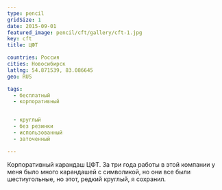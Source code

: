 ```yaml
---
type: pencil
gridSize: 1
date: 2015-09-01
featured_image: pencil/cft/gallery/cft-1.jpg
key: cft
title: ЦФТ

countries: Россия
cities: Новосибирск
latlng: 54.871539, 83.086645
geo: RUS

tags:
  - бесплатный
  - корпоративный


  - круглый
  - без резинки
  - использованный
  - заточенный

---
```


Корпоративный карандаш ЦФТ. За три года работы в этой компании у меня было много карандашей с символикой, но они все были шестиугольные, но этот, редкий круглый, я сохранил.
